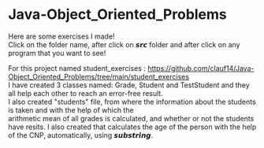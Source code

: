 # Java-Object_Oriented_Problems
Here are some exercises I made!<br>
Click on the folder name, after click on 𝙨𝙧𝙘 folder and after click on any program that you want to see!

For this project named student_exercises : https://github.com/clauf14/Java-Object_Oriented_Problems/tree/main/student_exercises <br>
I have created 3 classes named: Grade, Student and TestStudent and they all help each other to reach an error-free result. <br>
I also created "students" file, from where the information about the students is taken and with the help of which the<br> arithmetic mean of all grades is calculated, and whether or not the students have resits. 
I also created that calculates the age of the person with the help of the CNP, automatically, using 𝙨𝙪𝙗𝙨𝙩𝙧𝙞𝙣𝙜.


